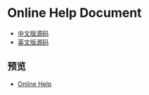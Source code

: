 # Online Help Document

- [中文版源码](https://github.com/xsky-fe/online-help/online-help-cn)
- [英文版源码](https://github.com/xsky-fe/online-help/online-help-en)

## 预览

- [Online Help](http://10.255.101.184:8080/)